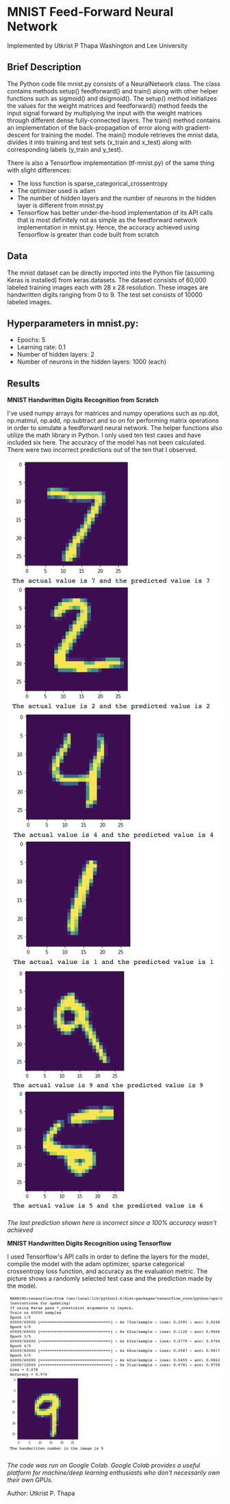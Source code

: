 # MNIST Feed-Forward Neural Network 

Implemented by Utkrist P Thapa 
Washington and Lee University 

## Brief Description 
The Python code file mnist.py consists of a NeuralNetwork class. The class contains methods setup() feedforward() and train() along with other helper functions such as sigmoid() and dsigmoid(). The setup() method initializes the values for the weight matrices and feedforward() method feeds the input signal forward by multiplying the input with the weight matrices through different dense fully-connected layers. The train() method contains an implementation of the back-propagation of error along with gradient-descent for training the model. The main() module retrieves the mnist data, divides it into training and test sets (x_train and x_test) along with corresponding labels (y_train and y_test). 

There is also a Tensorflow implementation (tf-mnist.py) of the same thing with slight differences: 
  - The loss function is sparse_categorical_crossentropy
  - The optimizer used is adam
  - The number of hidden layers and the number of neurons in the hidden layer is different from mnist.py
  - Tensorflow has better under-the-hood implementation of its API calls that is most definitely not as simple as the   feedforward network implementation in mnist.py. Hence, the accuracy achieved using Tensorflow is greater than code built from scratch
  
## Data
The mnist dataset can be directly imported into the Python file (assuming Keras is installed) from keras.datasets. The dataset consists of 60,000 labeled training images each with 28 x 28 resolution. These images are handwritten digits ranging from 0 to 9. The test set consists of 10000 labeled images. 

## Hyperparameters in mnist.py: 
  - Epochs: 5
  - Learning rate: 0.1 
  - Number of hidden layers: 2
  - Number of neurons in the hidden layers: 1000 (each)
  
## Results 

**MNIST Handwritten Digits Recognition from Scratch**

I've used numpy arrays for matrices and numpy operations such as np.dot, np.matmul, np.add, np.subtract and so on for performing matrix operations in order to simulate a feedforward neural network. The helper functions also utilize the math library in Python.
I only used ten test cases and have included six here. The accuracy of the model has not been calculated. There were two incorrect predictions out of the ten that I observed. 

![mnist1](https://raw.githubusercontent.com/7122indigogondolier/mnist-ffnn/master/mnist1.png)
![mnist2](https://raw.githubusercontent.com/7122indigogondolier/mnist-ffnn/master/mnist2.png)
![mnist3](https://raw.githubusercontent.com/7122indigogondolier/mnist-ffnn/master/mnist3.png)

*The last prediction shown here is incorrect since a 100% accuracy wasn't achieved* 

**MNIST Handwritten Digits Recognition using Tensorflow**

I used Tensorflow's API calls in order to define the layers for the model, compile the model with the adam optimizer, sparse categorical crossentropy loss function, and accuracy as the evaluation metric. The picture shows a randomly selected test case and the prediction made by the model. 

![mnist4](https://raw.githubusercontent.com/7122indigogondolier/mnist-ffnn/master/mnist4.png)

*The code was run on Google Colab. Google Colab provides a useful platform for machine/deep learning enthusiasts who don't necessarily own their own GPUs.*

Author: Utkrist P. Thapa 



